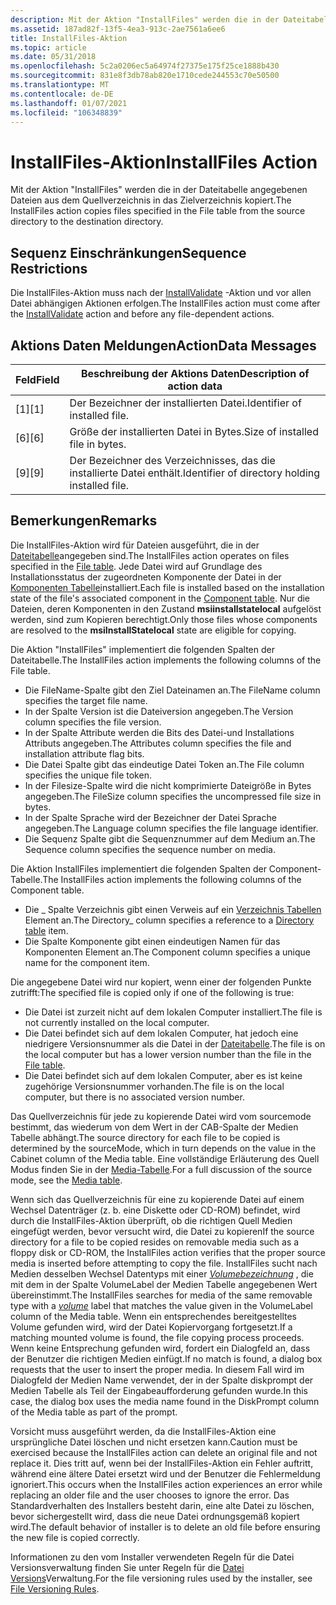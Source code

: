 ```yaml
---
description: Mit der Aktion "InstallFiles" werden die in der Dateitabelle angegebenen Dateien aus dem Quellverzeichnis in das Zielverzeichnis kopiert.
ms.assetid: 187ad82f-13f5-4ea3-913c-2ae7561a6ee6
title: InstallFiles-Aktion
ms.topic: article
ms.date: 05/31/2018
ms.openlocfilehash: 5c2a0206ec5a64974f27375e175f25ce1888b430
ms.sourcegitcommit: 831e8f3db78ab820e1710cede244553c70e50500
ms.translationtype: MT
ms.contentlocale: de-DE
ms.lasthandoff: 01/07/2021
ms.locfileid: "106348839"
---
```

# <a name="installfiles-action"></a><span data-ttu-id="e5852-103">InstallFiles-Aktion</span><span class="sxs-lookup"><span data-stu-id="e5852-103">InstallFiles Action</span></span>

<span data-ttu-id="e5852-104">Mit der Aktion "InstallFiles" werden die in der Dateitabelle angegebenen Dateien aus dem Quellverzeichnis in das Zielverzeichnis kopiert.</span><span class="sxs-lookup"><span data-stu-id="e5852-104">The InstallFiles action copies files specified in the File table from the source directory to the destination directory.</span></span>

## <a name="sequence-restrictions"></a><span data-ttu-id="e5852-105">Sequenz Einschränkungen</span><span class="sxs-lookup"><span data-stu-id="e5852-105">Sequence Restrictions</span></span>

<span data-ttu-id="e5852-106">Die InstallFiles-Aktion muss nach der [InstallValidate](installvalidate-action.md) -Aktion und vor allen Datei abhängigen Aktionen erfolgen.</span><span class="sxs-lookup"><span data-stu-id="e5852-106">The InstallFiles action must come after the [InstallValidate](installvalidate-action.md) action and before any file-dependent actions.</span></span>

## <a name="actiondata-messages"></a><span data-ttu-id="e5852-107">Aktions Daten Meldungen</span><span class="sxs-lookup"><span data-stu-id="e5852-107">ActionData Messages</span></span>



| <span data-ttu-id="e5852-108">Feld</span><span class="sxs-lookup"><span data-stu-id="e5852-108">Field</span></span> | <span data-ttu-id="e5852-109">Beschreibung der Aktions Daten</span><span class="sxs-lookup"><span data-stu-id="e5852-109">Description of action data</span></span>                      |
|-------|-------------------------------------------------|
| <span data-ttu-id="e5852-110">\[1\]</span><span class="sxs-lookup"><span data-stu-id="e5852-110">\[1\]</span></span> | <span data-ttu-id="e5852-111">Der Bezeichner der installierten Datei.</span><span class="sxs-lookup"><span data-stu-id="e5852-111">Identifier of installed file.</span></span>                   |
| <span data-ttu-id="e5852-112">\[6\]</span><span class="sxs-lookup"><span data-stu-id="e5852-112">\[6\]</span></span> | <span data-ttu-id="e5852-113">Größe der installierten Datei in Bytes.</span><span class="sxs-lookup"><span data-stu-id="e5852-113">Size of installed file in bytes.</span></span>                |
| <span data-ttu-id="e5852-114">\[9\]</span><span class="sxs-lookup"><span data-stu-id="e5852-114">\[9\]</span></span> | <span data-ttu-id="e5852-115">Der Bezeichner des Verzeichnisses, das die installierte Datei enthält.</span><span class="sxs-lookup"><span data-stu-id="e5852-115">Identifier of directory holding installed file.</span></span> |



 

## <a name="remarks"></a><span data-ttu-id="e5852-116">Bemerkungen</span><span class="sxs-lookup"><span data-stu-id="e5852-116">Remarks</span></span>

<span data-ttu-id="e5852-117">Die InstallFiles-Aktion wird für Dateien ausgeführt, die in der [Dateitabelle](file-table.md)angegeben sind.</span><span class="sxs-lookup"><span data-stu-id="e5852-117">The InstallFiles action operates on files specified in the [File table](file-table.md).</span></span> <span data-ttu-id="e5852-118">Jede Datei wird auf Grundlage des Installationsstatus der zugeordneten Komponente der Datei in der [Komponenten Tabelle](component-table.md)installiert.</span><span class="sxs-lookup"><span data-stu-id="e5852-118">Each file is installed based on the installation state of the file's associated component in the [Component table](component-table.md).</span></span> <span data-ttu-id="e5852-119">Nur die Dateien, deren Komponenten in den Zustand **msiinstallstatelocal** aufgelöst werden, sind zum Kopieren berechtigt.</span><span class="sxs-lookup"><span data-stu-id="e5852-119">Only those files whose components are resolved to the **msiInstallStatelocal** state are eligible for copying.</span></span>

<span data-ttu-id="e5852-120">Die Aktion "InstallFiles" implementiert die folgenden Spalten der Dateitabelle.</span><span class="sxs-lookup"><span data-stu-id="e5852-120">The InstallFiles action implements the following columns of the File table.</span></span>

-   <span data-ttu-id="e5852-121">Die FileName-Spalte gibt den Ziel Dateinamen an.</span><span class="sxs-lookup"><span data-stu-id="e5852-121">The FileName column specifies the target file name.</span></span>
-   <span data-ttu-id="e5852-122">In der Spalte Version ist die Dateiversion angegeben.</span><span class="sxs-lookup"><span data-stu-id="e5852-122">The Version column specifies the file version.</span></span>
-   <span data-ttu-id="e5852-123">In der Spalte Attribute werden die Bits des Datei-und Installations Attributs angegeben.</span><span class="sxs-lookup"><span data-stu-id="e5852-123">The Attributes column specifies the file and installation attribute flag bits.</span></span>
-   <span data-ttu-id="e5852-124">Die Datei Spalte gibt das eindeutige Datei Token an.</span><span class="sxs-lookup"><span data-stu-id="e5852-124">The File column specifies the unique file token.</span></span>
-   <span data-ttu-id="e5852-125">In der Filesize-Spalte wird die nicht komprimierte Dateigröße in Bytes angegeben.</span><span class="sxs-lookup"><span data-stu-id="e5852-125">The FileSize column specifies the uncompressed file size in bytes.</span></span>
-   <span data-ttu-id="e5852-126">In der Spalte Sprache wird der Bezeichner der Datei Sprache angegeben.</span><span class="sxs-lookup"><span data-stu-id="e5852-126">The Language column specifies the file language identifier.</span></span>
-   <span data-ttu-id="e5852-127">Die Sequenz Spalte gibt die Sequenznummer auf dem Medium an.</span><span class="sxs-lookup"><span data-stu-id="e5852-127">The Sequence column specifies the sequence number on media.</span></span>

<span data-ttu-id="e5852-128">Die Aktion InstallFiles implementiert die folgenden Spalten der Component-Tabelle.</span><span class="sxs-lookup"><span data-stu-id="e5852-128">The InstallFiles action implements the following columns of the Component table.</span></span>

-   <span data-ttu-id="e5852-129">Die \_ Spalte Verzeichnis gibt einen Verweis auf ein [Verzeichnis Tabellen](directory-table.md) Element an.</span><span class="sxs-lookup"><span data-stu-id="e5852-129">The Directory\_ column specifies a reference to a [Directory table](directory-table.md) item.</span></span>
-   <span data-ttu-id="e5852-130">Die Spalte Komponente gibt einen eindeutigen Namen für das Komponenten Element an.</span><span class="sxs-lookup"><span data-stu-id="e5852-130">The Component column specifies a unique name for the component item.</span></span>

<span data-ttu-id="e5852-131">Die angegebene Datei wird nur kopiert, wenn einer der folgenden Punkte zutrifft:</span><span class="sxs-lookup"><span data-stu-id="e5852-131">The specified file is copied only if one of the following is true:</span></span>

-   <span data-ttu-id="e5852-132">Die Datei ist zurzeit nicht auf dem lokalen Computer installiert.</span><span class="sxs-lookup"><span data-stu-id="e5852-132">The file is not currently installed on the local computer.</span></span>
-   <span data-ttu-id="e5852-133">Die Datei befindet sich auf dem lokalen Computer, hat jedoch eine niedrigere Versionsnummer als die Datei in der [Dateitabelle](file-table.md).</span><span class="sxs-lookup"><span data-stu-id="e5852-133">The file is on the local computer but has a lower version number than the file in the [File table](file-table.md).</span></span>
-   <span data-ttu-id="e5852-134">Die Datei befindet sich auf dem lokalen Computer, aber es ist keine zugehörige Versionsnummer vorhanden.</span><span class="sxs-lookup"><span data-stu-id="e5852-134">The file is on the local computer, but there is no associated version number.</span></span>

<span data-ttu-id="e5852-135">Das Quellverzeichnis für jede zu kopierende Datei wird vom sourcemode bestimmt, das wiederum von dem Wert in der CAB-Spalte der Medien Tabelle abhängt.</span><span class="sxs-lookup"><span data-stu-id="e5852-135">The source directory for each file to be copied is determined by the sourceMode, which in turn depends on the value in the Cabinet column of the Media table.</span></span> <span data-ttu-id="e5852-136">Eine vollständige Erläuterung des Quell Modus finden Sie in der [Media-Tabelle](media-table.md).</span><span class="sxs-lookup"><span data-stu-id="e5852-136">For a full discussion of the source mode, see the [Media table](media-table.md).</span></span>

<span data-ttu-id="e5852-137">Wenn sich das Quellverzeichnis für eine zu kopierende Datei auf einem Wechsel Datenträger (z. b. eine Diskette oder CD-ROM) befindet, wird durch die InstallFiles-Aktion überprüft, ob die richtigen Quell Medien eingefügt werden, bevor versucht wird, die Datei zu kopieren</span><span class="sxs-lookup"><span data-stu-id="e5852-137">If the source directory for a file to be copied resides on removable media such as a floppy disk or CD-ROM, the InstallFiles action verifies that the proper source media is inserted before attempting to copy the file.</span></span> <span data-ttu-id="e5852-138">InstallFiles sucht nach Medien desselben Wechsel Datentyps mit einer [*Volumebezeichnung*](v-gly.md) , die mit dem in der Spalte VolumeLabel der Medien Tabelle angegebenen Wert übereinstimmt.</span><span class="sxs-lookup"><span data-stu-id="e5852-138">The InstallFiles searches for media of the same removable type with a [*volume*](v-gly.md) label that matches the value given in the VolumeLabel column of the Media table.</span></span> <span data-ttu-id="e5852-139">Wenn ein entsprechendes bereitgestelltes Volume gefunden wird, wird der Datei Kopiervorgang fortgesetzt.</span><span class="sxs-lookup"><span data-stu-id="e5852-139">If a matching mounted volume is found, the file copying process proceeds.</span></span> <span data-ttu-id="e5852-140">Wenn keine Entsprechung gefunden wird, fordert ein Dialogfeld an, dass der Benutzer die richtigen Medien einfügt.</span><span class="sxs-lookup"><span data-stu-id="e5852-140">If no match is found, a dialog box requests that the user to insert the proper media.</span></span> <span data-ttu-id="e5852-141">In diesem Fall wird im Dialogfeld der Medien Name verwendet, der in der Spalte diskprompt der Medien Tabelle als Teil der Eingabeaufforderung gefunden wurde.</span><span class="sxs-lookup"><span data-stu-id="e5852-141">In this case, the dialog box uses the media name found in the DiskPrompt column of the Media table as part of the prompt.</span></span>

<span data-ttu-id="e5852-142">Vorsicht muss ausgeführt werden, da die InstallFiles-Aktion eine ursprüngliche Datei löschen und nicht ersetzen kann.</span><span class="sxs-lookup"><span data-stu-id="e5852-142">Caution must be exercised because the InstallFiles action can delete an original file and not replace it.</span></span> <span data-ttu-id="e5852-143">Dies tritt auf, wenn bei der InstallFiles-Aktion ein Fehler auftritt, während eine ältere Datei ersetzt wird und der Benutzer die Fehlermeldung ignoriert.</span><span class="sxs-lookup"><span data-stu-id="e5852-143">This occurs when the InstallFiles action experiences an error while replacing an older file and the user chooses to ignore the error.</span></span> <span data-ttu-id="e5852-144">Das Standardverhalten des Installers besteht darin, eine alte Datei zu löschen, bevor sichergestellt wird, dass die neue Datei ordnungsgemäß kopiert wird.</span><span class="sxs-lookup"><span data-stu-id="e5852-144">The default behavior of installer is to delete an old file before ensuring the new file is copied correctly.</span></span>

<span data-ttu-id="e5852-145">Informationen zu den vom Installer verwendeten Regeln für die Datei Versionsverwaltung finden Sie unter Regeln für die [Datei Versions](file-versioning-rules.md)Verwaltung.</span><span class="sxs-lookup"><span data-stu-id="e5852-145">For the file versioning rules used by the installer, see [File Versioning Rules](file-versioning-rules.md).</span></span>

 

 



